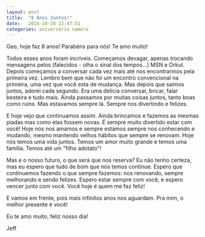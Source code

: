 ```yaml
---
layout: post
title:  "8 Anos Juntos!"
date:   2014-10-28 22:47:51
categories: aniversário namoro
---
```


Geo, hoje faz 8 anos! Parabéns para nós! Te amo muito!

Todos esses anos foram incríveis. Começamos devagar, apenas trocando mensagens pelos (falecidos - olha o sinal dos tempos...) MSN e Orkut. Depois começamos a conversar cada vez mais até nos encontrarmos pela primeira vez. Lembro bem que não foi um encontro convencional na primeira, uma vez que você esta de mudança. Mas depois que saímos juntos, adorei cada segundo. Era uma delícia conversar, bricar, falar besteira e tudo mais. Ainda passamos por muitas coisas juntos, tanto boas como ruins. Mas estavamos sempre lá. Sempre nos divertindo e felizes.

E hoje vejo que continuamos assim. Ainda brincamos e fazemos as mesmas piadas mas como elas fossem novas. É sempre muito divertido estar com você! Hoje nós nos amamos e sempre estamos sempre nos conhecendo e mudando, mesmo mantendo velhos hábitos que sempre se renovam. Hoje nós temos uma vida juntos. Temos um amor muito grande e temos uma família. Temos até um "filho adotato"!

Mas e o nosso futuro, o que será que nos reserva? Eu não tenho certeza, mas eu espero que tudo de bom que nós temos continue. Espero que continuemos fazendo o que sempre fazemos: nos renovando, sempre melhorando e sendo felizes. Espero estar sempre com você, e espero vencer junto com você. Você hoje é quem me faz feliz!

E vamos em frente, pois mais infinitos anos nos aguardam. Pra mim, o melhor presente é você!

Eu te amo muito,
feliz nosso dia!

Jeff
